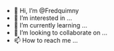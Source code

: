 - 👋 Hi, I’m @Fredquimny
- 👀 I’m interested in ...
- 🌱 I’m currently learning ...
- 💞️ I’m looking to collaborate on ...
- 📫 How to reach me ...

<!---
Fredquimny/Fredquimny is a ✨ special ✨ repository because its `README.md` (this file) appears on your GitHub profile.
You can click the Preview link to take a look at your changes.
--->
